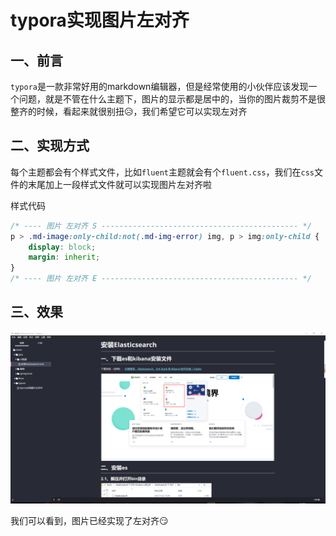 # typora实现图片左对齐

## 一、前言

`typora`是一款非常好用的markdown编辑器，但是经常使用的小伙伴应该发现一个问题，就是不管在什么主题下，图片的显示都是居中的，当你的图片裁剪不是很整齐的时候，看起来就很别扭:disappointed_relieved:，我们希望它可以实现左对齐

## 二、实现方式

每个主题都会有个样式文件，比如`fluent`主题就会有个`fluent.css`，我们在`css`文件的末尾加上一段样式文件就可以实现图片左对齐啦

样式代码

```css
/* ---- 图片 左对齐 S -------------------------------------------- */
p > .md-image:only-child:not(.md-img-error) img, p > img:only-child {
    display: block;
    margin: inherit;
}
/* ---- 图片 左对齐 E -------------------------------------------- */
```

## 三、效果

![image-20211215013711160](https://raw.githubusercontent.com/bluechaplin/image-repository/master/Dec.2021/202112150137279.png)

我们可以看到，图片已经实现了左对齐:smirk:

